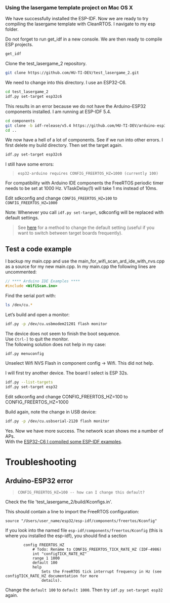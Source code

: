 ### Using the lasergame template project on Mac OS X

We have successfully installed the ESP-IDF. Now we are ready to try compiling the lasergame template with CleanRTOS. I navigate to my esp folder.

Do not forget to run get_idf in a new console. We are then ready to compile ESP projects.

```bash
get_idf
```

Clone the test_lasergame_2 repository.

```bash
git clone https://github.com/HU-TI-DEV/test_lasergame_2.git
```

We need to change into this directory. I use an ESP32-C6.

```bash
cd test_lasergame_2
idf.py set-target esp32c6
```

This results in an error because we do not have the Arduino-ESP32 components installed. I am running at ESP-IDF 5.4.

```bash
cd components
git clone -b idf-release/v5.4 https://github.com/HU-TI-DEV/arduino-esp32.git
cd ..
```

We now have a hell of a lot of components. See if we run into other errors. I first delete my build directory. Then set the target again.

```bash
idf.py set-target esp32c6
```

I still have some errors:
 
> ```esp32-arduino requires CONFIG_FREERTOS_HZ=1000 (currently 100)```

For compatibility with Arduino IDE components the FreeRTOS periodic timer needs to be set at 1000 Hz. VTaskDelay(1) will take 1 ms instead of 10ms.

Edit sdkconfig and change `CONFIG_FREERTOS_HZ=100` to `CONFIG_FREERTOS_HZ=1000`

Note: Whenever you call `idf.py set-target`, sdkconfig will be replaced with default settings.

> See [here](#arduino-esp32-error) for a method to change the default setting (useful if you want to switch between target boards frequently).

## Test a code example

I backup my main.cpp and use the main_for_wifi_scan_ard_ide_with_nvs.cpp as a source for my new main.cpp. In my main.cpp the following lines are uncommented:

```c++
// **** Arduino IDE Examples ****
#include <WifiScan.ino>
```

Find the serial port with:

```bash
ls /dev/cu.*
```

Let’s build and open a monitor:

```bash
idf.py -p /dev/cu.usbmodem21201 flash monitor
```

The device does not seem to finish the boot sequence.  
Use `Ctrl-]` to quit the monitor.  
The following solution does not help in my case:

```bash
idf.py menuconfig
```

Unselect Wifi NVS Flash in component config -> Wifi. This did not help.

I will first try another device. The board I select is ESP 32s.

```bash
idf.py --list-targets
idf.py set-target esp32
```

Edit sdkconfig and change CONFIG_FREERTOS_HZ=100 to CONFIG_FREERTOS_HZ=1000

Build again, note the change in USB device:

```bash
idf.py -p /dev/cu.usbserial-2120 flash monitor
```

Yes. Now we have more success. The network scan shows me a number of APs.  
With the [ESP32-C6 I compiled some ESP-IDF examples](./ESP32-C6-wifi-scan.md).

# Troubleshooting

## Arduino-ESP32 error

> `CONFIG_FREERTOS_HZ=100 -- how can I change this default?`

Check the file 'test_lasergame_2/build/Kconfigs.in'.

This should contain a line to import the FreeRTOS configuration:

```text
source "/Users/user_name/esp32/esp-idf/components/freertos/Kconfig"
```

If you look into the named file `esp-idf/components/freertos/Kconfig`
(this is where you installed the esp-idf), you should find a section

```text
        config FREERTOS_HZ
            # Todo: Rename to CONFIG_FREERTOS_TICK_RATE_HZ (IDF-4986)
            int "configTICK_RATE_HZ"
            range 1 1000
            default 100
            help
                Sets the FreeRTOS tick interrupt frequency in Hz (see configTICK_RATE_HZ documentation for more
                details).
```

Change the `default 100` to `default 1000`. Then try `idf.py set-target esp32` again.
